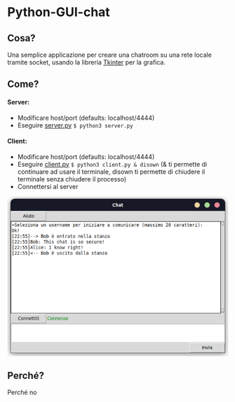 # Python-GUI-chat
## Cosa?
Una semplice applicazione per creare una chatroom su una rete locale tramite socket, usando la libreria [Tkinter](https://docs.python.org/3/library/tkinter.html) per la grafica. 
## Come?
#### Server:
  - Modificare host/port (defaults: localhost/4444)
  - Eseguire [server.py](server.py) ```$ python3 server.py```
#### Client:
  - Modificare host/port (defaults: localhost/4444)
  - Eseguire [client.py](client.py) ```$ python3 client.py & disown``` (& ti permette di continuare ad usare il terminale, disown ti permette di chiudere il terminale senza chiudere il processo)
  - Connettersi al server
  
  ![screenshot](images/pic1.png)
## Perché?
Perché no

